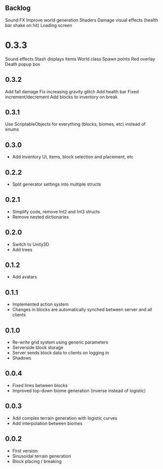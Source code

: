 ﻿## Backlog
Sound FX
Improve world generation
Shaders
Damage visual effects (health bar shake on hit)
Loading screen


# 0.3.3
Sound effects
Stash displays items
World class
Spawn points
Red overlay
Death popup box

## 0.3.2
Add fall damage
Fix increasing gravity glitch
Add health bar
Fixed increment/decrement
Add blocks to inventory on break

## 0.3.1  
Use ScriptableObjects for everything (blocks, biomes, etc) instead of enums  

## 0.3.0
* Add Inventory UI, items, block selection and placement, etc

## 0.2.2
* Split generator settings into multiple structs

## 0.2.1

* Simplify code, remove Int2 and Int3 structs
* Remove nested dictionaries

## 0.2.0

* Switch to Unity3D
* Add trees

## 0.1.2

* Add avatars

## 0.1.1

* Implemented action system
* Changes in blocks are automatically synched between server and all clients

## 0.1.0

* Re-write grid system using generic parameters
* Serverside block storage
* Server sends block data to clients on logging in
* Shadows

## 0.0.4

* Fixed lines between blocks
* Improved top-down biome generation (inverse instead of logistic)

## 0.0.3

* Add complex terrain generation with logistic curves
* Add interpolation between biomes

## 0.0.2

* First version.
* Sinusoidal terrain generation
* Block placing / breaking
